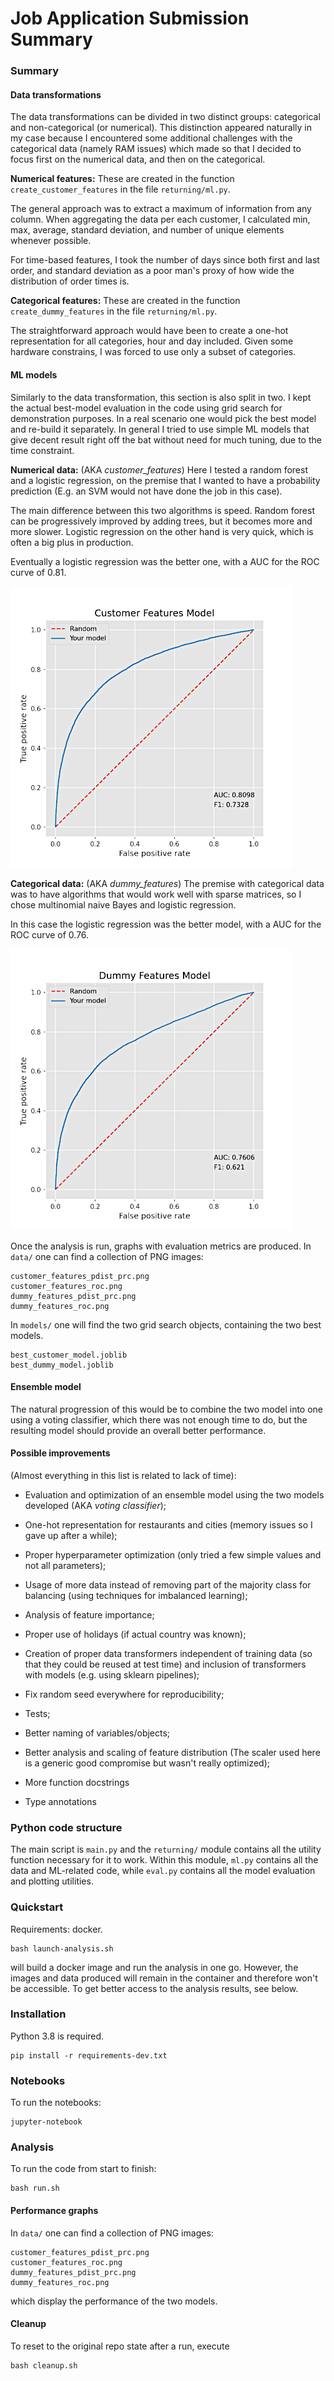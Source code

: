 # Job Application Submission Summary

### Summary

#### Data transformations

The data transformations can be divided in two distinct
groups: categorical and non-categorical (or numerical).
This distinction appeared naturally in my case because
I encountered some additional challenges with the
categorical data (namely RAM issues) which made so
that I decided to focus first on the numerical data,
and then on the categorical.

__Numerical features:__ 
These are created in the function `create_customer_features` in
the file `returning/ml.py`.

The general approach was to extract a maximum of information
from any column.
When aggregating the data per each customer, I calculated
min, max, average, standard deviation, and number of
unique elements whenever possible.

For time-based features, I took the number of days since both
first and last order, and standard deviation as a poor man's
proxy of how wide the distribution of order times is.

__Categorical features:__
These are created in the function `create_dummy_features` in
the file `returning/ml.py`.

The straightforward approach would have been to create
a one-hot representation for all categories, hour and day
included.
Given some hardware constrains, I was forced to use only
a subset of categories.

#### ML models

Similarly to the data  transformation, this section is also
split in two.
I kept the actual best-model evaluation in the code using
grid search for demonstration purposes.
In a real scenario one would pick the best model and
re-build it separately.
In general I tried to use simple ML models that give
decent result right off the bat without need for much
tuning, due to the time constraint.

__Numerical data:__ (AKA _customer_features_) Here I tested a random forest and a
logistic regression, on the premise that I wanted to
have a probability prediction (E.g. an SVM would not
have done the job in this case).

The main difference between this two algorithms is speed.
Random forest can be progressively improved by adding trees,
but it becomes more and more slower.
Logistic regression on the other hand is very quick,
which is often a big plus in production.

Eventually a logistic regression was the better one, with
a AUC for the ROC curve of 0.81.

![](cf_roc.png)

__Categorical data:__ (AKA _dummy_features_) The premise with categorical data was
to have algorithms that would work well with sparse matrices,
so I chose multinomial naive Bayes and logistic regression.

In this case the logistic regression was the better model, with
a AUC for the ROC curve of 0.76.

![](df_roc.png)

Once the analysis is run, graphs with evaluation metrics
are produced.
In `data/` one can find a collection of PNG images:
```
customer_features_pdist_prc.png
customer_features_roc.png
dummy_features_pdist_prc.png
dummy_features_roc.png
```

In `models/` one will find the two grid search objects, containing
the two best models.

```
best_customer_model.joblib
best_dummy_model.joblib
```

#### Ensemble model

The natural progression of this would be to combine the two
model into one using a voting classifier, which there was not
enough time to do, but the resulting model should
provide an overall better performance.

#### Possible improvements

(Almost everything in this list is related to lack of time):

- Evaluation and optimization of an ensemble model using
  the two models developed
  (AKA *voting classifier*);

- One-hot representation for restaurants and cities
  (memory issues so I gave up after a while);

- Proper hyperparameter optimization
  (only tried a few simple values and not all parameters);
- Usage of more data instead of removing part of
  the majority class for balancing (using techniques
  for imbalanced learning);

- Analysis of feature importance;

- Proper use of holidays
  (if actual country was known);

- Creation of proper data transformers independent of
  training data (so that they could be reused at test time)
  and inclusion of transformers with models (e.g. using
  sklearn pipelines);

- Fix random seed everywhere for reproducibility;

- Tests;

- Better naming of variables/objects;

- Better analysis and scaling of feature distribution
  (The scaler used here is a generic good compromise
  but wasn't really optimized);
  
- More function docstrings

- Type annotations


### Python code structure

The main script is `main.py` and the `returning/` module
contains all the utility function necessary for it to work.
Within this module, `ml.py` contains all the data and ML-related
code, while `eval.py` contains all the model evaluation and
plotting utilities.

### Quickstart

Requirements: docker.

```
bash launch-analysis.sh
```
will build a docker image and run the analysis in one go.
However, the images and data produced will remain in the
container and therefore won't be accessible.
To get better access to the analysis results, see below.

### Installation

Python 3.8 is required.

```
pip install -r requirements-dev.txt
```

### Notebooks

To run the notebooks:

```
jupyter-notebook
```

### Analysis

To run the code from start to finish:
```
bash run.sh
```
#### Performance graphs

In `data/` one can find a collection of PNG images:
```
customer_features_pdist_prc.png
customer_features_roc.png
dummy_features_pdist_prc.png
dummy_features_roc.png
```
which display the performance of the two models.

#### Cleanup

To reset to the original repo state after a run, execute

```
bash cleanup.sh
```
